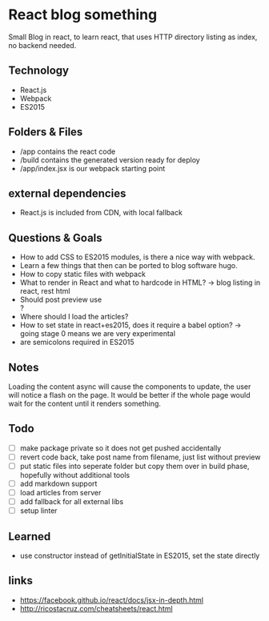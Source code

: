 # React blog something

Small Blog in react, to learn react, that uses HTTP directory listing as index, no backend needed.


## Technology
* React.js
* Webpack
* ES2015


## Folders & Files
* /app contains the react code
* /build contains the generated version ready for deploy
* /app/index.jsx is our webpack starting point

## external dependencies
* React.js is included from CDN, with local fallback

## Questions & Goals
* How to add CSS to ES2015 modules, is there a nice way with webpack.
* Learn a few things that then can be ported to blog software hugo.
* How to copy static files with webpack
* What to render in React and what to hardcode in HTML? -> blog listing in react, rest html
* Should post preview use <article>?
* Where should I load the articles?
* How to set state in react+es2015, does it require a babel option? -> going stage 0 means we are very experimental
* are semicolons required in ES2015

## Notes
Loading the content async will cause the components to update, the user will notice a flash on the page. It would be better if the whole page would wait for the content until it renders something.

## Todo
- [ ] make package private so it does not get pushed accidentally
- [ ] revert code back, take post name from filename, just list without preview
- [ ] put static files into seperate folder but copy them over in build phase, hopefully without additional tools
- [ ] add markdown support
- [ ] load articles from server
- [ ] add fallback for all external libs
- [ ] setup linter

## Learned
* use constructor instead of getInitialState in ES2015, set the state directly

## links
* https://facebook.github.io/react/docs/jsx-in-depth.html
* http://ricostacruz.com/cheatsheets/react.html
